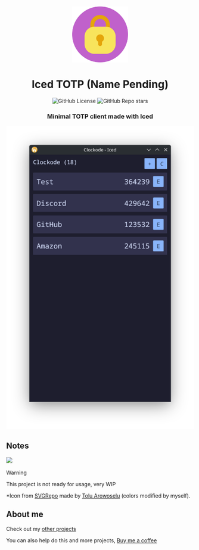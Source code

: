 <div align="center">
  <br>
  <img src="./resources/icons/hicolor/scalable/apps/icon.svg" width="150" />
  <h1>Iced TOTP (Name Pending)</h1>

  ![GitHub License](https://img.shields.io/github/license/mariinkys/iced-totp)
  ![GitHub Repo stars](https://img.shields.io/github/stars/mariinkys/iced-totp)


  <h3>Minimal TOTP client made with Iced</h3>

  <img width="600" alt="Main Page" src="./screenshots/main.png"/>
</div>

## Notes

<a href="https://github.com/iced-rs/iced">
  <img src="https://gist.githubusercontent.com/hecrj/ad7ecd38f6e47ff3688a38c79fd108f0/raw/74384875ecbad02ae2a926425e9bcafd0695bade/color.svg" width="130px">
</a>

<p></p>

> [!WARNING]
> This project is not ready for usage, very WIP

*Icon from [SVGRepo](https://www.svgrepo.com/svg/408420/lock-security-open) made by [Tolu Arowoselu](https://www.svgrepo.com/author/Tolu%20Arowoselu/) (colors modified by myself).

## About me

Check out my [other projects](https://github.com/mariinkys) 

You can also help do this and more projects, [Buy me a coffee](https://www.buymeacoffee.com/mariinkys)